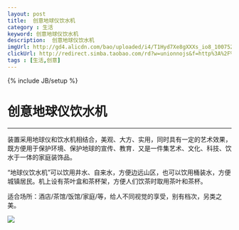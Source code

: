 ```yaml
---
layout: post
title:  创意地球仪饮水机
category : 生活
keyword: 创意地球仪饮水机
description:  创意地球仪饮水机
imgUrl: http://gd4.alicdn.com/bao/uploaded/i4/T1Hyd7Xe8gXXXs_io8_100752.jpg_400x400.jpg_.webp
clickUrl: http://redirect.simba.taobao.com/rd?w=unionnojs&f=http%3A%2F%2Fai.taobao.com%2Fauction%2Fedetail.htm%3Fe%3DFLutzCew7dTghojqVNxKsZPaIyJLovRJ6fcRkKKuVS6LltG5xFicOdXrTUTgh9sMDPIwxrc30rikl0dvZi7AGYNCr2UH%252B95i7soj0Gesb8Bu30%252F3YOl%252BD%252BIZWR1bMnHu%26unid%3D34221849%26ptype%3D100010%26from%3Dbasic&k=5ccfdb950740ca16&c=un&b=alimm_0&p=mm_34221849_4518477_14818311
tags : [生活,创意]
---
```

{% include JB/setup %}
# 创意地球仪饮水机
---

装置采用地球仪和饮水机相结合，美观、大方、实用，同时具有一定的艺术效果，既方便用于保护环境、保护地球的宣传、教育．又是一件集艺术、文化、科技、饮水于一体的家庭装饰品。

<!--break-->

“地球仪饮水机”可以饮用井水、自来水，方便边远山区，也可以饮用桶装水，方便城镇居民。机上设有茶叶盒和茶杯架，方便人们饮茶时取用茶叶和茶杯。

适合场所：酒店/茶馆/饭馆/家庭/等，给人不同视觉的享受，别有档次，另类之美。

![](http://www.eyoush.com/images/201110/82460A.jpg)